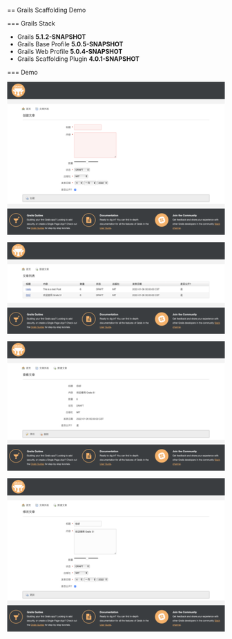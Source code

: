 == Grails Scaffolding Demo

=== Grails Stack

- Grails **5.1.2-SNAPSHOT**
- Grails Base Profile **5.0.5-SNAPSHOT**
- Grails Web Profile **5.0.4-SNAPSHOT**
- Grails Scaffolding Plugin **4.0.1-SNAPSHOT**

=== Demo

![Create a Post](/screenshot/grails-5-1-2-scaffold-demo-create.png)

![Post List](/screenshot/grails-5-1-2-scaffold-demo-list.png)

![Show Post](/screenshot/grails-5-1-2-scaffold-demo-show.png)

![Edit a Post](/screenshot/grails-5-1-2-scaffold-demo-edit.png)

